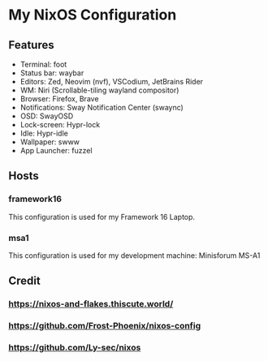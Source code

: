 # My NixOS Configuration

## Features

- Terminal: foot
- Status bar: waybar
- Editors: Zed, Neovim (nvf), VSCodium, JetBrains Rider
- WM: Niri (Scrollable-tiling wayland compositor)
- Browser: Firefox, Brave
- Notifications: Sway Notification Center (swaync)
- OSD: SwayOSD
- Lock-screen: Hypr-lock
- Idle: Hypr-idle
- Wallpaper: swww
- App Launcher: fuzzel


## Hosts

### framework16

This configuration is used for my Framework 16 Laptop.

### msa1

This configuration is used for my development machine: Minisforum MS-A1

## Credit

### https://nixos-and-flakes.thiscute.world/

### https://github.com/Frost-Phoenix/nixos-config

### https://github.com/Ly-sec/nixos
